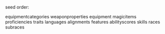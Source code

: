 seed order:

equipmentcategories
weaponproperties
equipment
magicitems
proficiencies
traits
languages
alignments
features
abilityscores
skills
races
subraces